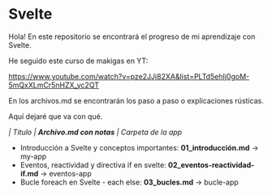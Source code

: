 # Svelte

Hola! En este repositorio se encontrará el progreso de mi aprendizaje con Svelte.


He seguido este curso de 
makigas en YT:

https://www.youtube.com/watch?v=pze2JJj82XA&list=PLTd5ehIj0goM-5mQxXLmCr5nHZX_yc2QT



En los archivos.md se encontrarán los paso a paso o explicaciones rústicas.

Aquí dejaré que va con qué.

<em>| Titulo | **Archivo.md con notas** | Carpeta de la app</em>

- Introducción a Svelte y conceptos importantes: **01_introducción.md** -> my-app
- Eventos, reactividad y directiva if en svelte: **02_eventos-reactividad-if.md** -> eventos-app
- Bucle foreach en Svelte - each else: **03_bucles.md** -> bucle-app